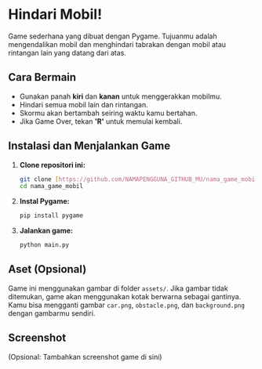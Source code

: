 # Hindari Mobil!

Game sederhana yang dibuat dengan Pygame. Tujuanmu adalah mengendalikan mobil dan menghindari tabrakan dengan mobil atau rintangan lain yang datang dari atas.

## Cara Bermain

* Gunakan panah **kiri** dan **kanan** untuk menggerakkan mobilmu.
* Hindari semua mobil lain dan rintangan.
* Skormu akan bertambah seiring waktu kamu bertahan.
* Jika Game Over, tekan **'R'** untuk memulai kembali.

## Instalasi dan Menjalankan Game

1.  **Clone repositori ini:**
    ```bash
    git clone [https://github.com/NAMAPENGGUNA_GITHUB_MU/nama_game_mobil.git](https://github.com/NAMAPENGGUNA_GITHUB_MU/nama_game_mobil.git)
    cd nama_game_mobil
    ```

2.  **Instal Pygame:**
    ```bash
    pip install pygame
    ```

3.  **Jalankan game:**
    ```bash
    python main.py
    ```

## Aset (Opsional)

Game ini menggunakan gambar di folder `assets/`. Jika gambar tidak ditemukan, game akan menggunakan kotak berwarna sebagai gantinya.
Kamu bisa mengganti gambar `car.png`, `obstacle.png`, dan `background.png` dengan gambarmu sendiri.

## Screenshot

(Opsional: Tambahkan screenshot game di sini)